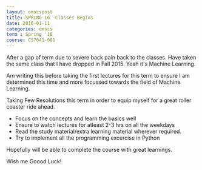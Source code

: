```yaml
---
layout: omscspost
title: SPRING 16 -Classes Begins
date: 2016-01-11
categories: omscs
term : Spring '16
course: CS7641-001
---
```


After a gap of term due to severe back pain back to the classes. Have taken the same class that I have dropped in Fall 2015. Yeah it's Machine Learning.

Am writing this before taking the first lectures for this term to ensure I am determined this time and more focussed towards the field of Machine Learning.


Taking Few Resolutions this term in order to equip myself for a great roller coaster ride ahead.

* Focus on the concepts and learn the basics well
* Ensure to watch lectures for atleast 2-3 hrs on all the weekdays
* Read the study material/extra learning material wherever required.
* Try to implement all the programming excercise in Python

Hopefully will be able to complete the course with great learnings.

Wish me Goood Luck!


